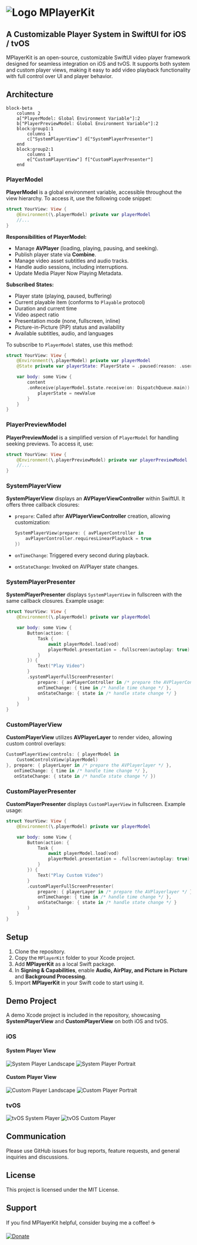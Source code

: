 # ![Logo](images/64.png) MPlayerKit

## A Customizable Player System in SwiftUI for iOS / tvOS 

MPlayerKit is an open-source, customizable SwiftUI video player framework designed for seamless integration on iOS and tvOS. It supports both system and custom player views, making it easy to add video playback functionality with full control over UI and player behavior.

## Architecture

```mermaid
block-beta 
    columns 2 
    a["PlayerModel: Global Environment Variable"]:2
    b["PlayerPreviewModel: Global Environment Variable"]:2
    block:group1:1
        columns 1
        c["SystemPlayerView"] d["SystemPlayerPresenter"]
    end
    block:group2:1
        columns 1
        e["CustomPlayerView"] f["CustomPlayerPresenter"]
    end
```

### PlayerModel
**PlayerModel** is a global environment variable, accessible throughout the view hierarchy. To access it, use the following code snippet:

```swift
struct YourView: View { 
    @Environment(\.playerModel) private var playerModel
    //...
}
```  

**Responsibilities of PlayerModel:**
- Manage **AVPlayer** (loading, playing, pausing, and seeking).
- Publish player state via **Combine**.
- Manage video asset subtitles and audio tracks.
- Handle audio sessions, including interruptions.
- Update Media Player Now Playing Metadata.

**Subscribed States:**
- Player state (playing, paused, buffering)
- Current playable item (conforms to `Playable` protocol)
- Duration and current time
- Video aspect ratio
- Presentation mode (none, fullscreen, inline)
- Picture-in-Picture (PiP) status and availability
- Available subtitles, audio, and languages

To subscribe to `PlayerModel` states, use this method:

```swift
struct YourView: View { 
    @Environment(\.playerModel) private var playerModel
    @State private var playerState: PlayerState = .paused(reason: .userInitiated)

    var body: some View {
        content
        .onReceive(playerModel.$state.receive(on: DispatchQueue.main)) { newValue in
            playerState = newValue
        }
    }
}
```

### PlayerPreviewModel 
**PlayerPreviewModel** is a simplified version of `PlayerModel` for handling seeking previews. To access it, use:

```swift
struct YourView: View { 
    @Environment(\.playerPreviewModel) private var playerPreviewModel
    //...
}
```  

### SystemPlayerView 
**SystemPlayerView** displays an **AVPlayerViewController** within SwiftUI. It offers three callback closures:

- `prepare`: Called after **AVPlayerViewController** creation, allowing customization:
  
  ```swift
  SystemPlayerView(prepare: { avPlayerController in
      avPlayerController.requiresLinearPlayback = true
  })
  ```

- `onTimeChange`: Triggered every second during playback.
- `onStateChange`: Invoked on AVPlayer state changes.

### SystemPlayerPresenter
**SystemPlayerPresenter** displays `SystemPlayerView` in fullscreen with the same callback closures. Example usage:

```swift
struct YourView: View { 
    @Environment(\.playerModel) private var playerModel

    var body: some View {
        Button(action: {
            Task {
                await playerModel.load(vod)
                playerModel.presentation = .fullscreen(autoplay: true)
            }
        }) {
            Text("Play Video")
        }
        .systemPlayerFullScreenPresenter(
            prepare: { avPlayerController in /* prepare the AVPlayerController */ }
            onTimeChange: { time in /* handle time change */ },
            onStateChange: { state in /* handle state change */ }
        )
    }
}
```

### CustomPlayerView
**CustomPlayerView** utilizes **AVPlayerLayer** to render video, allowing custom control overlays:

```swift
CustomPlayerView(controls: { playerModel in
    CustomControlsView(playerModel)
}, prepare: { playerLayer in /* prepare the AVPlayerlayer */ }, 
   onTimeChange: { time in /* handle time change */ },
   onStateChange: { state in /* handle state change */ })
```

### CustomPlayerPresenter
**CustomPlayerPresenter** displays `CustomPlayerView` in fullscreen. Example usage:

```swift
struct YourView: View { 
    @Environment(\.playerModel) private var playerModel

    var body: some View {
        Button(action: {
            Task {
                await playerModel.load(vod)
                playerModel.presentation = .fullscreen(autoplay: true)
            }
        }) {
            Text("Play Custom Video")
        }
        .customPlayerFullScreenPresenter(
            prepare: { playerLayer in /* prepare the AVPlayerlayer */ }, 
            onTimeChange: { time in /* handle time change */ },
            onStateChange: { state in /* handle state change */ }
        )
    }
}
```

## Setup 

1. Clone the repository.
2. Copy the `MPlayerKit` folder to your Xcode project.
3. Add **MPlayerKit** as a local Swift package.
4. In **Signing & Capabilities**, enable **Audio, AirPlay, and Picture in Picture** and **Background Processing**.
5. Import **MPlayerKit** in your Swift code to start using it.

## Demo Project

A demo Xcode project is included in the repository, showcasing **SystemPlayerView** and **CustomPlayerView** on both iOS and tvOS.

### iOS
#### System Player View
![System Player Landscape](images/system_player_landscape.png)
![System Player Portrait](images/system_player_portrait.png)
#### Custom Player View
![Custom Player Landscape](images/custom_player_landscape.png)
![Custom Player Portrait](images/custom_player_portrait.png)

### tvOS
![tvOS System Player](images/tvOS_system_player.png)
![tvOS Custom Player](images/tvOS_custom_player.png)

## Communication
Please use GitHub issues for bug reports, feature requests, and general inquiries and discussions.

## License
This project is licensed under the MIT License.

## Support 
If you find MPlayerKit helpful, consider buying me a coffee! ☕ 

[![Donate](https://img.shields.io/badge/Donate-PayPal-blue.svg)](https://www.paypal.com/biz/profile/wyndot)
